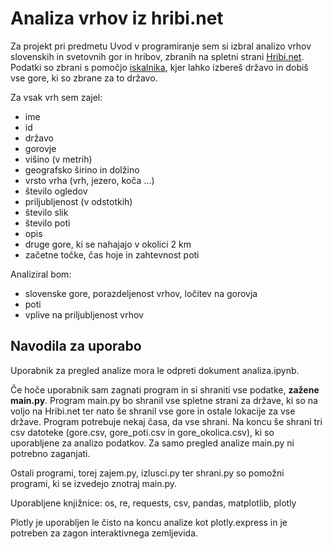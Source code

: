 # Analiza vrhov iz hribi.net

Za projekt pri predmetu Uvod v programiranje sem si izbral analizo vrhov slovenskih in svetovnih gor in hribov, zbranih na spletni strani [Hribi.net](https://www.hribi.net/). Podatki so zbrani s pomočjo [iskalnika](https://www.hribi.net/iskalnik_izletov), kjer lahko izbereš državo in dobiš vse gore, ki so zbrane za to državo.

Za vsak vrh sem zajel:
- ime
- id
- državo
- gorovje
- višino (v metrih)
- geografsko širino in dolžino
- vrsto vrha (vrh, jezero, koča ...)
- število ogledov
- priljubljenost (v odstotkih)
- število slik
- število poti
- opis
- druge gore, ki se nahajajo v okolici 2 km
- začetne točke, čas hoje in zahtevnost poti

Analiziral bom:
- slovenske gore, porazdeljenost vrhov, ločitev na gorovja
- poti
- vplive na priljubljenost vrhov

## Navodila  za uporabo

Uporabnik za pregled analize mora le odpreti dokument analiza.ipynb. 

Če hoče uporabnik sam zagnati program in si shraniti vse podatke, **zažene main.py**. Program main.py bo shranil vse spletne strani za države, ki so na voljo na Hribi.net ter nato še shranil vse gore in ostale lokacije za vse države. Program potrebuje nekaj časa, da vse shrani. Na koncu še shrani tri csv datoteke (gore.csv, gore_poti.csv in gore_okolica.csv), ki so uporabljene za analizo podatkov. Za samo pregled analize main.py ni potrebno zaganjati.

Ostali programi, torej zajem.py, izlusci.py ter shrani.py so pomožni programi, ki se izvedejo znotraj main.py.

Uporabljene knjižnice: os, re, requests, csv, pandas, matplotlib, plotly

Plotly je uporabljen le čisto na koncu analize kot plotly.express in je potreben za zagon interaktivnega zemljevida.